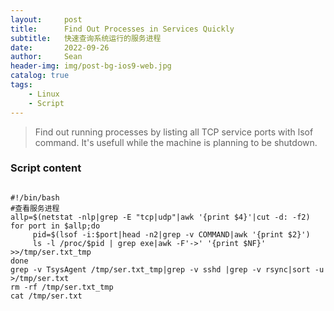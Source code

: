 ```yaml
---
layout:     post
title:      Find Out Processes in Services Quickly
subtitle:   快速查询系统运行的服务进程
date:       2022-09-26
author:     Sean
header-img: img/post-bg-ios9-web.jpg
catalog: true
tags:
    - Linux
    - Script
---
```


>Find out running processes by listing all TCP service ports with lsof command. It's usefull while the machine is planning to be shutdown.

### Script content
```

#!/bin/bash
#查看服务进程
allp=$(netstat -nlp|grep -E "tcp|udp"|awk '{print $4}'|cut -d: -f2)
for port in $allp;do
     pid=$(lsof -i:$port|head -n2|grep -v COMMAND|awk '{print $2}')
     ls -l /proc/$pid | grep exe|awk -F'->' '{print $NF}' >>/tmp/ser.txt_tmp
done
grep -v TsysAgent /tmp/ser.txt_tmp|grep -v sshd |grep -v rsync|sort -u >/tmp/ser.txt
rm -rf /tmp/ser.txt_tmp
cat /tmp/ser.txt
```
